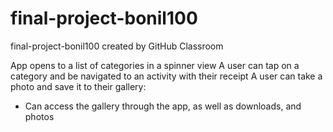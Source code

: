 # final-project-bonil100
final-project-bonil100 created by GitHub Classroom

App opens to a list of categories in a spinner view
A user can tap on a category and be navigated to an activity with their receipt
A user can take a photo and save it to their gallery:
   - Can access the gallery through the app, as well as downloads, and photos

